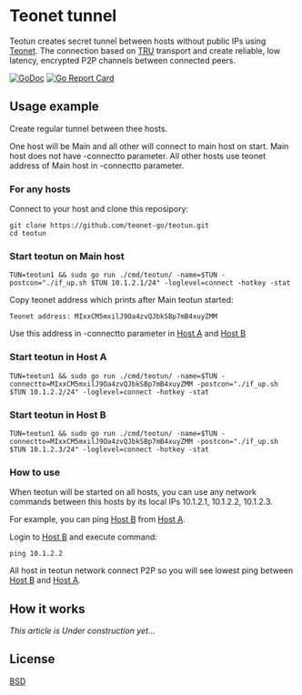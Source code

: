 # Teonet tunnel

Teotun creates secret tunnel between hosts without public IPs using [Teonet](https://github.com/teonet-go/teonet). The connection based on [TRU](https://github.com/teonet-go/tru) transport and create reliable, low latency, encrypted P2P channels between connected peers.

[![GoDoc](https://godoc.org/github.com/teonet-go/teotun?status.svg)](https://godoc.org/github.com/teonet-go/teotun/)
[![Go Report Card](https://goreportcard.com/badge/github.com/teonet-go/teotun)](https://goreportcard.com/report/github.com/teonet-go/teotun)

## Usage example

Create regular tunnel between thee hosts.

One host will be Main and all other will connect to main host on start. Main host does not have -connectto parameter. All other hosts use teonet address of Main host in -connectto parameter.

### For any hosts

Connect to your host and clone this reposipory:

```shell
git clone https://github.com/teonet-go/teotun.git
cd teotun
```

### Start teotun on Main host

```shell
TUN=teotun1 && sudo go run ./cmd/teotun/ -name=$TUN -postcon="./if_up.sh $TUN 10.1.2.1/24" -loglevel=connect -hotkey -stat
```

Copy teonet address which prints after Main teotun started:

```
Teonet address: MIxxCM5mxilJ9Oa4zvQJbkSBp7mB4xuyZMM
```

Use this address in -connectto parameter in [Host A](start-teotun-in-host-a) and [Host B](start-teotun-in-host-b)

### Start teotun in Host A

```shell
TUN=teotun1 && sudo go run ./cmd/teotun/ -name=$TUN -connectto=MIxxCM5mxilJ9Oa4zvQJbkSBp7mB4xuyZMM -postcon="./if_up.sh $TUN 10.1.2.2/24" -loglevel=connect -hotkey -stat
```

### Start teotun in Host B

```shell
TUN=teotun1 && sudo go run ./cmd/teotun/ -name=$TUN -connectto=MIxxCM5mxilJ9Oa4zvQJbkSBp7mB4xuyZMM -postcon="./if_up.sh $TUN 10.1.2.3/24" -loglevel=connect -hotkey -stat
```

### How to use

When teotun will be started on all hosts, you can use any network commands between this hosts by its local IPs 10.1.2.1, 10.1.2.2, 10.1.2.3.

For example, you can ping [Host B](start-teotun-in-host-b) from [Host A](start-teotun-in-host-a).

Login to [Host B](start-teotun-in-host-b) and execute command:

```shell
ping 10.1.2.2
```

All host in teotun network connect P2P so you will see lowest ping between [Host B](start-teotun-in-host-b) and [Host A](start-teotun-in-host-a).

## How it works

_This article is Under construction yet..._

## License

[BSD](LICENSE)
